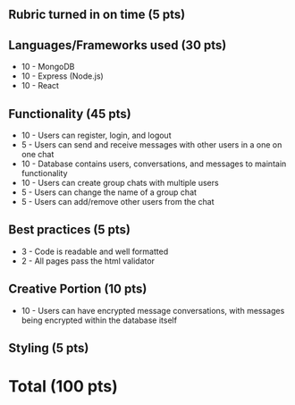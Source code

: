 ## Rubric turned in on time (5 pts)

## Languages/Frameworks used (30 pts)
* 10 - MongoDB 
* 10 - Express (Node.js) 
* 10 - React
 
## Functionality (45 pts)
* 10 - Users can register, login, and logout
* 5 - Users can send and receive messages with other users in a one on one chat
* 10 - Database contains users, conversations, and messages to maintain functionality
* 10 - Users can create group chats with multiple users
* 5 - Users can change the name of a group chat
* 5 - Users can add/remove other users from the chat

## Best practices (5 pts)
* 3 - Code is readable and well formatted
* 2 - All pages pass the html validator

## Creative Portion (10 pts)
* 10 - Users can have encrypted message conversations, with messages being encrypted within the database itself

## Styling (5 pts)

# Total (100 pts)
